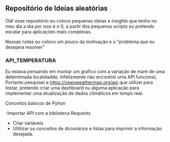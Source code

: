 ## Repositório de Ideias aleatórias

Olá! esse repositório eu coloco pequenas ideias e insights que tenho no meu dia a dia por isso é o 0, a partir dos pequenos scripts eu pretendo escalar para aplicações mais complexas.


Nessas notas eu coloco um pouco da motivação e o "problema que eu desejava resolver"

### API_TEMPERATURA 

Eu estava pensando em montar um gráfico com a variação de maré de uma determinada localidadde. Infelizmente não encontrei uma API funcional, Portanto pesquisei a https://openweathermap.org/api que utilizei para testar, pretendo criar uma dashboard ou alguma aplicação para implementar uma atualização de dados climáticos em tempo real.

Conceitos básicos de Pyhon

-Importar API  com a biblioteca Requests
- Criar variáveis 
- Ultilizar os conceitos de dicionários e listas para imprimir a informação desejada.
 

